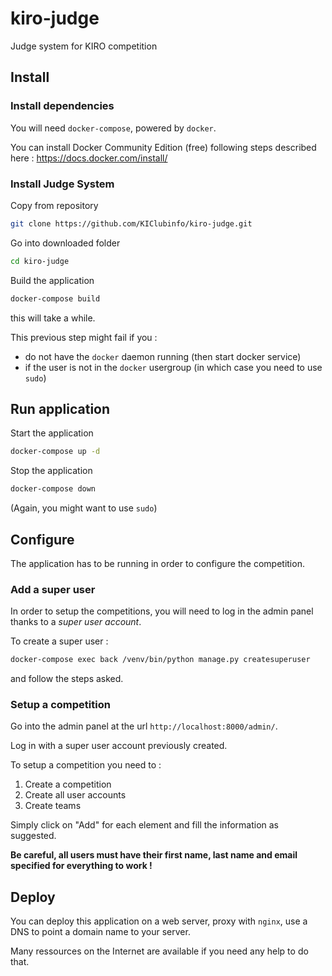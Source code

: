 # kiro-judge
Judge system for KIRO competition

## Install

### Install dependencies

You will need `docker-compose`, powered by `docker`.

You can install Docker Community Edition (free) following steps described here : https://docs.docker.com/install/

### Install Judge System

Copy from repository
```bash
git clone https://github.com/KIClubinfo/kiro-judge.git
```

Go into downloaded folder
```bash
cd kiro-judge
```

Build the application
```bash
docker-compose build
```
this will take a while.

This previous step might fail if you :
* do not have the `docker` daemon running (then start docker service)
* if the user is not in the `docker` usergroup (in which case you need to use `sudo`)

## Run application

Start the application
```bash
docker-compose up -d
```

Stop the application
```bash
docker-compose down
```

(Again, you might want to use `sudo`)

## Configure

The application has to be running in order to configure the competition.

### Add a super user

In order to setup the competitions, you will need to log in the admin panel thanks to a *super user account*.

To create a super user :
```bash
docker-compose exec back /venv/bin/python manage.py createsuperuser
```
and follow the steps asked.

### Setup a competition

Go into the admin panel at the url `http://localhost:8000/admin/`.

Log in with a super user account previously created.

To setup a competition you need to :
1. Create a competition
2. Create all user accounts
3. Create teams

Simply click on "Add" for each element and fill the information as suggested.

**Be careful, all users must have their first name, last name and email specified for everything to work !**

## Deploy

You can deploy this application on a web server, proxy with `nginx`, use a DNS to point a domain name to your server.

Many ressources on the Internet are available if you need any help to do that.


